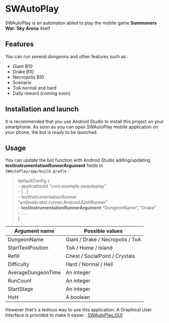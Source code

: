 # SWAutoPlay

SWAutoPlay is an automaton abled to play the mobile game **Summoners War: Sky Arena** itself

## Features

You can run several dongeons and other features such as :
- Giant B10
- Drake B10
- Necropolis B10
- Scenario
- ToA normal and hard
- Daily reward (coming soon)

## Installation and launch

It is recommended that you use Android Studio to install this project on your smartphone. As soon as you can open SWAutoPlay mobile application on your phone, the bot is ready to be launched.

## Usage

You can update the bot function with Android Studio adding/updating **testInstrumentationRunnerArgument** fields in `SWAutoPlay/app/build.gradle` : 
 > defaultConfig {   
        - applicationId "com.example.swautoplay"   
        - [...]   
        - testInstrumentationRunner "androidx.test.runner.AndroidJUnitRunner"   
        - **testInstrumentationRunnerArgument** "DungeonName", "Drake"   
        - . . .   
    }   
   
| Argument name       | Possible values                   |
|---                  |---                                |
| DungeonName         | Giant / Drake / Necropolis / ToA  |
| StartTestPosition   | ToA / Home / Island               |
| Refill              | Chest / SocialPoint / Crystals    |
| Difficulty          | Hard / Normal / Hell              |
| AverageDungeonTime  | An integer                        |
| RunCount            | An integer                        |
| StartStage          | An integer                        |
| HoH                 | A boolean                         |

However that's a tedious way to use this application. A Graphical User Interface is provided to make it easier : [SWAutoPlay_GUI](https://github.com/JulienCHATEAU/SWAutoPlay_GUI)
